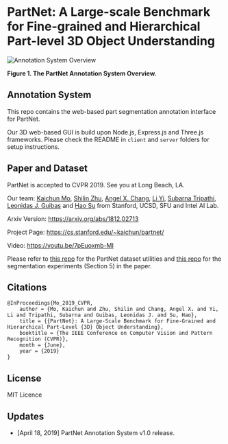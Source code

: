 # PartNet: A Large-scale Benchmark for Fine-grained and Hierarchical Part-level 3D Object Understanding 

![Annotation System Overview](https://github.com/daerduoCarey/partnet_anno_system/blob/master/images/gui.png)

**Figure 1. The PartNet Annotation System Overview.**

## Annotation System

This repo contains the web-based part segmentation annotation interface for PartNet.

Our 3D web-based GUI is build upon Node.js, Express.js and Three.js frameworks. Please check the README in `client` and `server` folders for setup instructions.


## Paper and Dataset

PartNet is accepted to CVPR 2019. See you at Long Beach, LA.

Our team: [Kaichun Mo](https://cs.stanford.edu/~kaichun), [Shilin Zhu](http://cseweb.ucsd.edu/~shz338/), [Angel X. Chang](https://angelxuanchang.github.io/), [Li Yi](https://cs.stanford.edu/~ericyi/), [Subarna Tripathi](https://subarnatripathi.github.io/), [Leonidas J. Guibas](https://geometry.stanford.edu/member/guibas/) and [Hao Su](http://cseweb.ucsd.edu/~haosu/) from Stanford, UCSD, SFU and Intel AI Lab.

Arxiv Version: https://arxiv.org/abs/1812.02713

Project Page: https://cs.stanford.edu/~kaichun/partnet/

Video: https://youtu.be/7pEuoxmb-MI

Please refer to [this repo](https://github.com/daerduocarey/partnet_dataset) for the PartNet dataset utilities and [this repo](https://github.com/daerduocarey/partnet_seg_exps) for the segmentation experiments (Section 5) in the paper.

## Citations

    @InProceedings{Mo_2019_CVPR,
        author = {Mo, Kaichun and Zhu, Shilin and Chang, Angel X. and Yi, Li and Tripathi, Subarna and Guibas, Leonidas J. and Su, Hao},
        title = {{PartNet}: A Large-Scale Benchmark for Fine-Grained and Hierarchical Part-Level {3D} Object Understanding},
        booktitle = {The IEEE Conference on Computer Vision and Pattern Recognition (CVPR)},
        month = {June},
        year = {2019}
    }

## License

MIT Licence

## Updates

* [April 18, 2019] PartNet Annotation System v1.0 release.

